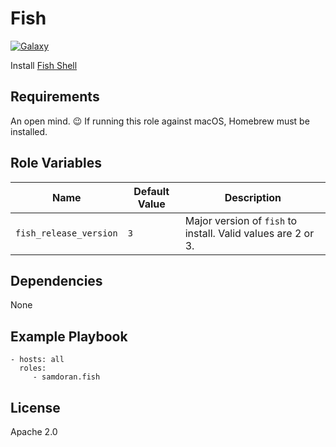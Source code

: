 Fish
=========
[![Galaxy](https://img.shields.io/badge/galaxy-samdoran.fish-blue.svg?style=flat)](https://galaxy.ansible.com/samdoran/fish)

Install [Fish Shell](https://fishshell.com)

Requirements
------------

An open mind. 😉
If running this role against macOS, Homebrew must be installed.

Role Variables
--------------

| Name              | Default Value       | Description          |
|-------------------|---------------------|----------------------|
| `fish_release_version` | `3` | Major version of `fish` to install. Valid values are 2 or 3. |


Dependencies
------------

None

Example Playbook
----------------

    - hosts: all
      roles:
         - samdoran.fish

License
-------

Apache 2.0
